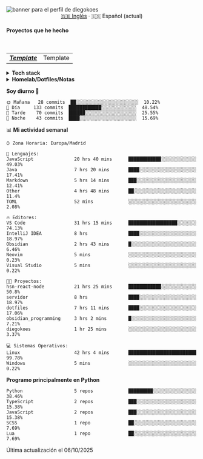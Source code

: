 <picture>
 <source media="(prefers-color-scheme: dark)" srcset="https://i.imgur.com/G5n6xUz.png">
 <source media="(prefers-color-scheme: light)" srcset="https://i.imgur.com/8gLfu4u.png">
 <img alt="banner para el perfil de diegokoes" src="https://i.imgur.com/G5n6xUz.png">
</picture>

<!-- Cambiador de idioma -->
<div align="center">
  <a href="./README.md">🇬🇧 Inglés</a> · <a>🇪🇸 Español (actual)</a>
</div>

#### Proyectos que he hecho

  <br>
  <table>
    <tbody>
      <tr>
        <td>
          <em>
            <strong><a href="#">Template</a></strong>
          </em>
        </td>
        <td>
Template         </td>
      </tr>
  </tbody>
  </table>

<details>
  <summary><strong>Tech stack</strong></summary>

  <!-- Frontend -->
  <img alt="Frontend" src="https://img.shields.io/badge/Front%20%20%20-20232a?style=for-the-badge&logo=terminal&logoColor=white">
  <img alt="Angular" src="https://img.shields.io/badge/angular-7E22CE?style=for-the-badge&logo=angular&logoColor=white">
  <img alt="React" src="https://img.shields.io/badge/react-20232a?style=for-the-badge&logo=react&logoColor=61DAFB">
  <img alt="Tailwind CSS" src="https://img.shields.io/badge/tailwindcss-06B6D4?style=for-the-badge&logo=tailwindcss&logoColor=white">
  <img alt="SCSS/SASS" src="https://img.shields.io/badge/scss-CC6699?style=for-the-badge&logo=sass&logoColor=white">
<br>

  <!-- Backend -->
  <img alt="Backend" src="https://img.shields.io/badge/Back%20%20%20%20-20232a?style=for-the-badge&logo=terminal&logoColor=white">
  <img alt="Node.js" src="https://img.shields.io/badge/node.js-339933?style=for-the-badge&logo=nodedotjs&logoColor=white">
  <img alt="Express" src="https://img.shields.io/badge/express-000000?style=for-the-badge&logo=express&logoColor=white">
  <img alt="Spring" src="https://img.shields.io/badge/spring-6DB33F?style=for-the-badge&logo=spring&logoColor=white">
<br>

  <!-- Databases -->
  <img alt="Databases" src="https://img.shields.io/badge/DB's%20-20232a?style=for-the-badge&logo=terminal&logoColor=white">
  <img alt="MongoDB" src="https://img.shields.io/badge/mongodb-4EA94B?style=for-the-badge&logo=mongodb&logoColor=white">
  <img alt="Supabase" src="https://img.shields.io/badge/supabase-3ECF8E?style=for-the-badge&logo=supabase&logoColor=white">
  <img alt="Valkey" src="https://img.shields.io/badge/valkey-DC382D?style=for-the-badge&logo=valkey&logoColor=white">
  <img alt="DBeaver" src="https://img.shields.io/badge/dbeaver-2F6BFF?style=for-the-badge&logo=dbeaver&logoColor=white">
<br>
  <!-- DevOps -->
  <img alt="DevOps" src="https://img.shields.io/badge/DevOps%20%20%20-20232a?style=for-the-badge&logo=terminal&logoColor=white">
  <img alt="Docker" src="https://img.shields.io/badge/docker-2496ED?style=for-the-badge&logo=docker&logoColor=white">
  <img alt="Proxmox" src="https://img.shields.io/badge/proxmox-e57000?style=for-the-badge&logo=proxmox&logoColor=white">
  <img alt="Jenkins" src="https://img.shields.io/badge/jenkins-D24939?style=for-the-badge&logo=jenkins&logoColor=white">
  <img alt="Git" src="https://img.shields.io/badge/git-F05032?style=for-the-badge&logo=git&logoColor=white">
</details>

<details>
  <summary><strong>Homelab/Dotfiles/Notas</strong></summary>

  <table>
    <tbody>
      <tr>
        <td>
          <strong><a href="https://github.com/diegokoes/proxmox">proxmox</a></strong>
        </td>
        <td>Configuraciones y documentación relacionadas con Proxmox</td>
      </tr>
      <tr>
        <td>
          <strong><a href="https://github.com/diegokoes/dotfiles">dotfiles</a></strong>
        </td>
        <td>Mis dotfiles y la configuración del entorno</td>
      </tr>
      <tr>
        <td>
          <strong><a href="https://github.com/diegokoes/NOTES_programming">obsidian_programming</a></strong>
        </td>
        <td>Notas y vault de Obsidian sobre programación/tecnología</td>
      </tr>
    </tbody>
  </table>
</details>

<!--START_SECTION:waka_es-->
**Soy diurno 🐤** 

```text
🌞 Mañana   28 commits  ██░░░░░░░░░░░░░░░░░░░░░░░  10.22%
🌆 Día     133 commits  ████████████░░░░░░░░░░░░░  48.54%
🌃 Tarde    70 commits  ██████░░░░░░░░░░░░░░░░░░░  25.55%
🌙 Noche    43 commits  ████░░░░░░░░░░░░░░░░░░░░░  15.69%
```


📊 **Mi actividad semanal** 

```text
⌚︎ Zona Horaria: Europa/Madrid

💬 Lenguajes: 
JavaScript               20 hrs 40 mins      ████████████░░░░░░░░░░░░░   49.03% 
Java                     7 hrs 20 mins       ████░░░░░░░░░░░░░░░░░░░░░   17.41% 
Markdown                 5 hrs 14 mins       ███░░░░░░░░░░░░░░░░░░░░░░   12.41% 
Other                    4 hrs 48 mins       ██░░░░░░░░░░░░░░░░░░░░░░░   11.4% 
TOML                     52 mins             ░░░░░░░░░░░░░░░░░░░░░░░░░   2.08%

🔥 Editores: 
VS Code                  31 hrs 15 mins      ██████████████████░░░░░░░   74.13% 
IntelliJ IDEA            8 hrs               ████░░░░░░░░░░░░░░░░░░░░░   18.97% 
Obsidian                 2 hrs 43 mins       █░░░░░░░░░░░░░░░░░░░░░░░░   6.46% 
Neovim                   5 mins              ░░░░░░░░░░░░░░░░░░░░░░░░░   0.23% 
Visual Studio            5 mins              ░░░░░░░░░░░░░░░░░░░░░░░░░   0.22%

🐱‍💻 Proyectos: 
hsn-react-node           21 hrs 25 mins      ████████████░░░░░░░░░░░░░   50.8% 
servidor                 8 hrs               ████░░░░░░░░░░░░░░░░░░░░░   18.97% 
dotfiles                 7 hrs 11 mins       ████░░░░░░░░░░░░░░░░░░░░░   17.06% 
obsidian_programming     3 hrs 2 mins        █░░░░░░░░░░░░░░░░░░░░░░░░   7.21% 
diegokoes                1 hr 25 mins        ░░░░░░░░░░░░░░░░░░░░░░░░░   3.37%

💻 Sistemas Operativos: 
Linux                    42 hrs 4 mins       █████████████████████████   99.78% 
Windows                  5 mins              ░░░░░░░░░░░░░░░░░░░░░░░░░   0.22%

```

**Programo principalmente en Python** 

```text
Python                   5 repos             █████████░░░░░░░░░░░░░░░░   38.46% 
TypeScript               2 repos             ███░░░░░░░░░░░░░░░░░░░░░░   15.38% 
JavaScript               2 repos             ███░░░░░░░░░░░░░░░░░░░░░░   15.38% 
SCSS                     1 repo              ██░░░░░░░░░░░░░░░░░░░░░░░   7.69% 
Lua                      1 repo              ██░░░░░░░░░░░░░░░░░░░░░░░   7.69%

```



 Última actualización el 06/10/2025
<!--END_SECTION:waka_es-->
